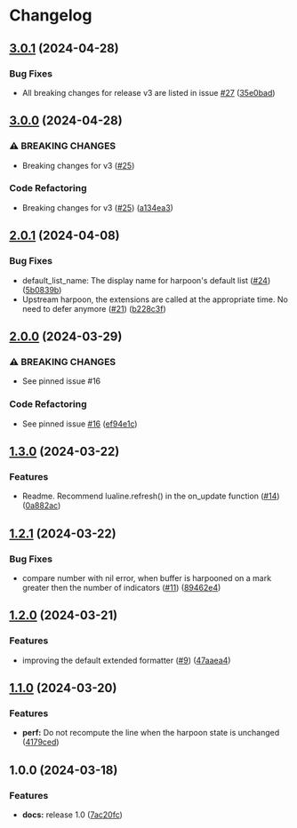 # Changelog

## [3.0.1](https://github.com/abeldekat/harpoonline/compare/v3.0.0...v3.0.1) (2024-04-28)


### Bug Fixes

* All breaking changes for release v3 are listed in issue [#27](https://github.com/abeldekat/harpoonline/issues/27) ([35e0bad](https://github.com/abeldekat/harpoonline/commit/35e0bad946f81d7bfe97204d37284a350a252e42))

## [3.0.0](https://github.com/abeldekat/harpoonline/compare/v2.0.1...v3.0.0) (2024-04-28)


### ⚠ BREAKING CHANGES

* Breaking changes for v3 ([#25](https://github.com/abeldekat/harpoonline/issues/25))

### Code Refactoring

* Breaking changes for v3 ([#25](https://github.com/abeldekat/harpoonline/issues/25)) ([a134ea3](https://github.com/abeldekat/harpoonline/commit/a134ea3d9bcccf988569e2fbe4f00dfff77fdc34))

## [2.0.1](https://github.com/abeldekat/harpoonline/compare/v2.0.0...v2.0.1) (2024-04-08)


### Bug Fixes

* default_list_name: The display name for harpoon's default list ([#24](https://github.com/abeldekat/harpoonline/issues/24)) ([5b0839b](https://github.com/abeldekat/harpoonline/commit/5b0839b0de3e0036dbed08b3b269719d28eb3545))
* Upstream harpoon, the extensions are called at the appropriate time. No need to defer anymore ([#21](https://github.com/abeldekat/harpoonline/issues/21)) ([b228c3f](https://github.com/abeldekat/harpoonline/commit/b228c3f712e30b87f372a9deae2b8a6522d6c421))

## [2.0.0](https://github.com/abeldekat/harpoonline/compare/v1.3.0...v2.0.0) (2024-03-29)


### ⚠ BREAKING CHANGES

* See pinned issue #16

### Code Refactoring

* See pinned issue [#16](https://github.com/abeldekat/harpoonline/issues/16) ([ef94e1c](https://github.com/abeldekat/harpoonline/commit/ef94e1c8b5377a897ceca48e9b7158bafa2b833f))

## [1.3.0](https://github.com/abeldekat/harpoonline/compare/v1.2.1...v1.3.0) (2024-03-22)


### Features

* Readme. Recommend lualine.refresh() in the on_update function ([#14](https://github.com/abeldekat/harpoonline/issues/14)) ([0a882ac](https://github.com/abeldekat/harpoonline/commit/0a882ac7ca08d06bc0f1cb08e9692b21ac9d0863))

## [1.2.1](https://github.com/abeldekat/harpoonline/compare/v1.2.0...v1.2.1) (2024-03-22)


### Bug Fixes

* compare number with nil error, when buffer is harpooned on a mark greater then the number of indicators ([#11](https://github.com/abeldekat/harpoonline/issues/11)) ([89462e4](https://github.com/abeldekat/harpoonline/commit/89462e497ad2573f2e280d102ce01ac863c2ae8d))

## [1.2.0](https://github.com/abeldekat/harpoonline/compare/v1.1.0...v1.2.0) (2024-03-21)


### Features

* improving the default extended formatter ([#9](https://github.com/abeldekat/harpoonline/issues/9)) ([47aaea4](https://github.com/abeldekat/harpoonline/commit/47aaea4bc01ed9d12f5ecdbb7318120583e55c36))

## [1.1.0](https://github.com/abeldekat/harpoonline/compare/v1.0.0...v1.1.0) (2024-03-20)


### Features

* **perf:** Do not recompute the line when the harpoon state is unchanged ([4179ced](https://github.com/abeldekat/harpoonline/commit/4179cedde2833a8cc4040f71782ca7afce72c255))

## 1.0.0 (2024-03-18)


### Features

* **docs:** release 1.0 ([7ac20fc](https://github.com/abeldekat/harpoonline/commit/7ac20fc81bf16ff23efa80558e003ba1d5a43733))
